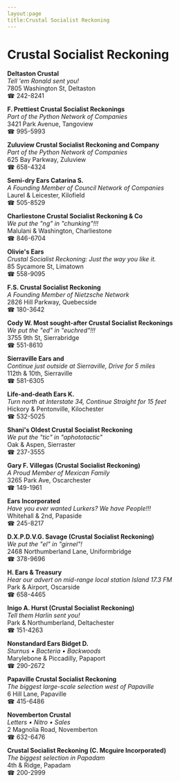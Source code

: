 ```yaml
---
layout:page
title:Crustal Socialist Reckoning
---
```

# Crustal Socialist Reckoning

**Deltaston Crustal**  
_Tell 'em Ronald sent you!_  
7805 Washington St, Deltaston  
☎ 242-8241



**F. Prettiest Crustal Socialist Reckonings**  
_Part of the Python Network of Companies_  
3421 Park Avenue, Tangoview  
☎ 995-5993



**Zuluview Crustal Socialist Reckoning and Company**  
_Part of the Python Network of Companies_  
625 Bay Parkway, Zuluview  
☎ 658-4324



**Semi-dry Ears Catarina S.**  
_A Founding Member of Council Network of Companies_  
Laurel & Leicester, Kilofield  
☎ 505-8529



**Charliestone Crustal Socialist Reckoning & Co**  
_We put the "ng" in "chunking"!!!_  
Malulani & Washington, Charliestone  
☎ 846-6704



**Olivie's Ears**  
_Crustal Socialist Reckoning: Just the way you like it._  
85 Sycamore St, Limatown  
☎ 558-9095



**F.S. Crustal Socialist Reckoning**  
_A Founding Member of Nietzsche Network_  
2826 Hill Parkway, Quebecside  
☎ 180-3642



**Cody W. Most sought-after Crustal Socialist Reckonings**  
_We put the "ed" in "euchred"!!!_  
3755 9th St, Sierrabridge  
☎ 551-8610



**Sierraville Ears and**  
_Continue just outside at Sierraville, Drive for 5 miles_  
112th & 10th, Sierraville  
☎ 581-6305



**Life-and-death Ears K.**  
_Turn north at Interstate 34, Continue Straight for 15 feet_  
Hickory & Pentonville, Kilochester  
☎ 532-5025



**Shani's Oldest Crustal Socialist Reckoning**  
_We put the "tic" in "aphototactic"_  
Oak & Aspen, Sierraster  
☎ 237-3555



**Gary F. Villegas (Crustal Socialist Reckoning)**  
_A Proud Member of Mexican Family_  
3265 Park Ave, Oscarchester  
☎ 149-1961



**Ears Incorporated**  
_Have you ever wanted Lurkers? We have People!!!_  
Whitehall & 2nd, Papaside  
☎ 245-8217



**D.X.P.D.V.G. Savage (Crustal Socialist Reckoning)**  
_We put the "el" in "girnel"!_  
2468 Northumberland Lane, Uniformbridge  
☎ 378-9696



**H. Ears & Treasury**  
_Hear our advert on mid-range local station Island 17.3 FM_  
Park & Airport, Oscarside  
☎ 658-4465



**Inigo A. Hurst (Crustal Socialist Reckoning)**  
_Tell them Harlin sent you!_  
Park & Northumberland, Deltachester  
☎ 151-4263



**Nonstandard Ears Bidget D.**  
_Sturnus • Bacteria • Backwoods_  
Marylebone & Piccadilly, Papaport  
☎ 290-2672



**Papaville Crustal Socialist Reckoning**  
_The biggest large-scale selection west of Papaville_  
6 Hill Lane, Papaville  
☎ 415-6486



**Novemberton Crustal**  
_Letters • Nitro • Sales_  
2 Magnolia Road, Novemberton  
☎ 632-6476



**Crustal Socialist Reckoning (C. Mcguire Incorporated)**  
_The biggest selection in Papadam_  
4th & Ridge, Papadam  
☎ 200-2999



